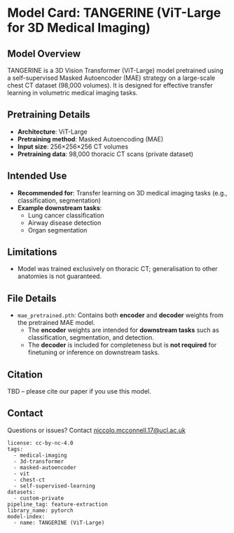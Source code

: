 # Model Card: TANGERINE (ViT-Large for 3D Medical Imaging)

## Model Overview
TANGERINE is a 3D Vision Transformer (ViT-Large) model pretrained using a self-supervised Masked Autoencoder (MAE) strategy on a large-scale chest CT dataset (98,000 volumes). It is designed for effective transfer learning in volumetric medical imaging tasks.

## Pretraining Details
- **Architecture**: ViT-Large
- **Pretraining method**: Masked Autoencoding (MAE)
- **Input size**: 256×256×256 CT volumes
- **Pretraining data**: 98,000 thoracic CT scans (private dataset)

## Intended Use
- **Recommended for**: Transfer learning on 3D medical imaging tasks (e.g., classification, segmentation)
- **Example downstream tasks**:
  - Lung cancer classification
  - Airway disease detection
  - Organ segmentation

## Limitations
- Model was trained exclusively on thoracic CT; generalisation to other anatomies is not guaranteed.

## File Details

- `mae_pretrained.pth`: Contains both **encoder** and **decoder** weights from the pretrained MAE model.
  - The **encoder** weights are intended for **downstream tasks** such as classification, segmentation, and detection.
  - The **decoder** is included for completeness but is **not required** for finetuning or inference on downstream tasks.

## Citation
TBD – please cite our paper if you use this model.

## Contact
Questions or issues? Contact [niccolo.mcconnell.17@ucl.ac.uk](mailto:niccolo.mcconnell.17@ucl.ac.uk)

```
license: cc-by-nc-4.0
tags:
  - medical-imaging
  - 3d-transformer
  - masked-autoencoder
  - vit
  - chest-ct
  - self-supervised-learning
datasets:
  - custom-private
pipeline_tag: feature-extraction
library_name: pytorch
model-index:
  - name: TANGERINE (ViT-Large)
```
